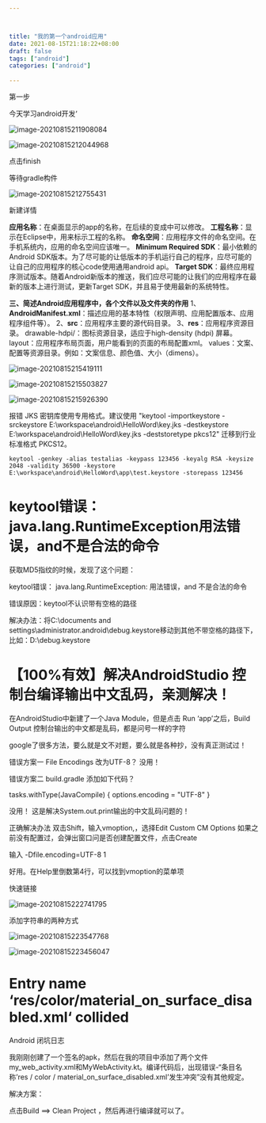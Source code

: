 ```yaml
---



title: "我的第一个android应用"
date: 2021-08-15T21:18:22+08:00
draft: false
tags: ["android"]
categories: ["android"]
 
---
```






第一步

今天学习android开发‘



![image-20210815211908084](https://luckly007.oss-cn-beijing.aliyuncs.com/img/image-20210815211908084.png)



![image-20210815212044968](https://luckly007.oss-cn-beijing.aliyuncs.com/img/image-20210815212044968.png)





点击finish

等待gradle构件

![image-20210815212755431](https://luckly007.oss-cn-beijing.aliyuncs.com/img/image-20210815212755431.png)

新建详情

**应用名称**：在桌面显示的app的名称，在后续的变成中可以修改。
 **工程名称**：显示在Eclipse中，用来标示工程的名称。
 **命名空间**：应用程序文件的命名空间。在手机系统内，应用的命名空间应该唯一。
 **Minimum Required SDK**：最小依赖的Android SDK版本。为了尽可能的让低版本的手机运行自己的程序，应尽可能的让自己的应用程序的核心code使用通用android api。
 **Target SDK**：最终应用程序测试版本。随着Android新版本的推送，我们应尽可能的让我们的应用程序在最新的版本上进行测试，更新Target SDK，并且易于使用最新的系统特性。

**三、简述Android应用程序中，各个文件以及文件夹的作用**
 1、**AndroidManifest.xml**：描述应用的基本特性（权限声明、应用配置版本、应用程序组件等）。
 2、**src**：应用程序主要的源代码目录。
 3、**res**：应用程序资源目录。
 drawable-hdpi/：图标资源目录，适应于high-density (hdpi) 屏幕。
 layout：应用程序布局页面，用户能看到的页面的布局配置xml。
 values：文案、配置等资源目录。例如：文案信息、颜色值、大小（dimens）。

![image-20210815215419111](https://luckly007.oss-cn-beijing.aliyuncs.com/img/image-20210815215419111.png)





![image-20210815215503827](https://luckly007.oss-cn-beijing.aliyuncs.com/img/image-20210815215503827.png)

![image-20210815215926390](https://luckly007.oss-cn-beijing.aliyuncs.com/img/image-20210815215926390.png)





报错 JKS 密钥库使用专用格式。建议使用 "keytool -importkeystore -srckeystore E:\workspace\android\HelloWord\key.jks -destkeystore E:\workspace\android\HelloWord\key.jks -deststoretype pkcs12" 迁移到行业标准格式 PKCS12。





```
keytool -genkey -alias testalias -keypass 123456 -keyalg RSA -keysize 2048 -validity 36500 -keystore E:\workspace\android\HelloWord\app\test.keystore -storepass 123456

```



# keytool错误：java.lang.RuntimeException用法错误，and不是合法的命令



获取MD5指纹的时候，发现了这个问题：

keytool错误： java.lang.RuntimeException: 用法错误，and 不是合法的命令

错误原因：keytool不认识带有空格的路径

解决办法：将C:\documents and settings\administrator\.android\debug.keystore移动到其他不带空格的路径下，比如：D:\debug.keystore

# 【100%有效】解决AndroidStudio 控制台编译输出中文乱码，亲测解决！

在AndroidStudio中新建了一个Java Module，但是点击 Run ‘app’之后，Build Output 控制台输出的中文都是乱码，都是问号一样的字符

google了很多方法，要么就是文不对题，要么就是各种抄，没有真正测试过！

错误方案一
File Encodings 改为UTF-8？
没用！


错误方案二
build.gradle 添加如下代码？

 tasks.withType(JavaCompile) {
    options.encoding = "UTF-8"
}

没用！ 这是解决System.out.print输出的中文乱码问题的！

正确解决办法
双击Shift，输入vmoption,，选择Edit Custom CM Options
如果之前没有配置过，会弹出窗口问是否创建配置文件，点击Create

输入
-Dfile.encoding=UTF-8
1

好用。在Help里倒数第4行，可以找到vmoption的菜单项

快速链接



![image-20210815222741795](https://luckly007.oss-cn-beijing.aliyuncs.com/img/image-20210815222741795.png)





添加字符串的两种方式



![image-20210815223547768](https://luckly007.oss-cn-beijing.aliyuncs.com/img/image-20210815223547768.png)



![image-20210815223456047](https://luckly007.oss-cn-beijing.aliyuncs.com/img/image-20210815223456047.png)





# Entry name ‘res/color/material_on_surface_disabled.xml‘ collided





Android 闭坑日志

我刚刚创建了一个签名的apk，然后在我的项目中添加了两个文件my_web_activity.xml和MyWebActivity.kt。编译代码后，出现错误-“条目名称’res / color / material_on_surface_disabled.xml’发生冲突”没有其他规定。

解决方案：


点击Build ==> Clean Project ，然后再进行编译就可以了。
